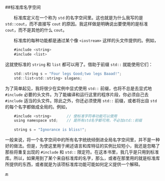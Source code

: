 ##标准库名字空间

&emsp;&emsp;标准库定义在一个称为 `std` 的名字空间里。这也就是为什么我写的是 `std::cout`，而不直接写 `cout` 的原因。我这样做是明确说出要使用的是标准 `cout`，而不是其他的什么 `cout`。

&emsp;&emsp;标准库的每种功能都是通过某个像 `<iostream>` 这样的头文件提供的。例如，

```javascript
    #include <string>
    #include <list>
```

这就使标准的 `string` 和 `list` 都可以用了。借助于前缀 `std::` 就能使用它们：

```javascript
    std::string s = "Four legs Good;two legs Baaad!";
    std::list<std::string> slogans;
```

为了简单起见，我将很少在实例中显式使用 `std::` 前缀，也将不总是去显式地 `#include` 必要的头文件。为了能编译和运行这里的程序片段，你必须自己去 `#include` 适当的头文件。除此之外，你还必须使用 `std::` 前缀，或者将出自 `std` 的每个名字都做成全局的。例如，

```javascript
    #include <string>       // 使标准字符串功能可以使用
    using namespace std;    // 是所有std名字都可用，不必加std::前缀
    
    string s = "Ignorance is bliss!";
```

一般来说，将一个名字空间中的所有名字统统倾倒进全局名字空间里，并不是一种好的做法。但是，为使这里用于阐述语言和库特征的实例比较短小，我还是忽略了那些将重复出现的 `#include` 和 `std::` 限定符。在这本书里，我几乎是只用到标准库。所以，如果用到了某个来自标准库的名字，那么，或者在那里用的就是标准库所提供的东西，或者就是为该项标准库功能可能如何定义提供一个解释。

🔚